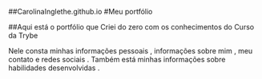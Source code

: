 ##CarolinaInglethe.github.io
#Meu portfólio 

##Aqui está o portfólio que Criei do zero com os conhecimentos do Curso da Trybe 

Nele consta minhas informações pessoais , informações sobre mim , meu contato e redes sociais .
Também está minhas informações sobre habilidades desenvolvidas .

